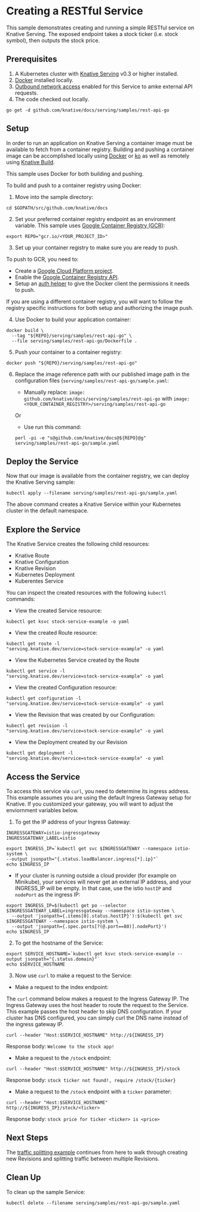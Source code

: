 # Creating a RESTful Service

This sample demonstrates creating and running a simple RESTful service on Knative Serving.
The exposed endpoint takes a stock ticker (i.e. stock symbol), then outputs the stock price.

## Prerequisites

1. A Kubernetes cluster with
   [Knative Serving](https://github.com/knative/docs/blob/master/install/README.md) v0.3 or higher installed.
2. [Docker](https://docs.docker.com/get-started/#prepare-your-docker-environment) installed locally.
3. [Outbound network access](https://github.com/knative/docs/blob/master/serving/outbound-network-access.md) enabled for
   this Service to amke external API requests.
4. The code checked out locally.

```
go get -d github.com/knative/docs/serving/samples/rest-api-go
```

## Setup

In order to run an application on Knative Serving a container image must be
available to fetch from a container registry. Building and pushing a container
image can be accomplished locally using [Docker](https://docs.docker.com/get-started) or
[ko](https://github.com/google/go-containerregistry/tree/master/cmd/ko) as well as
remotely using [Knative Build](https://github.com/knative/docs/tree/master/build).

This sample uses Docker for both building and pushing.

To build and push to a container registry using Docker:

1. Move into the sample directory:

```
cd $GOPATH/src/github.com/knative/docs
```

2. Set your preferred container registry endpoint as an environment variable. This sample uses [Google Container
   Registry (GCR)](https://cloud.google.com/container-registry/):

```
export REPO="gcr.io/<YOUR_PROJECT_ID>"
```

3. Set up your container registry to make sure you are ready to push.

To push to GCR, you need to:

* Create a [Google Cloud Platform
  project](https://cloud.google.com/resource-manager/docs/creating-managing-projects#creating_a_project).
* Enable the [Google Container Registry API](https://console.cloud.google.com/apis/library/containerregistry.googleapis.com).
* Setup an [auth
  helper](https://cloud.google.com/container-registry/docs/advanced-authentication#gcloud_as_a_docker_credential_helper)
  to give the Docker client the permissions it needs to push.

If you are using a different container registry, you will want to follow the
registry specific instructions for both setup and authorizing the image
push.

4. Use Docker to build your application container:

```
docker build \
  --tag "${REPO}/serving/samples/rest-api-go" \
  --file serving/samples/rest-api-go/Dockerfile .
```

5. Push your container to a container registry:

```
docker push "${REPO}/serving/samples/rest-api-go"
```

6. Replace the image reference path with our published image path in the
   configuration files (`serving/samples/rest-api-go/sample.yaml`:

   - Manually replace:
     `image: github.com/knative/docs/serving/samples/rest-api-go` with
     `image: <YOUR_CONTAINER_REGISTRY>/serving/samples/rest-api-go`

   Or

   - Use run this command:

   ```
   perl -pi -e "s@github.com/knative/docs@${REPO}@g" serving/samples/rest-api-go/sample.yaml
   ```

## Deploy the Service

Now that our image is available from the container registry, we can deploy the Knative Serving sample:

```
kubectl apply --filename serving/samples/rest-api-go/sample.yaml
```

The above command creates a Knative Service within your Kubernetes cluster in
the default namespace.

## Explore the Service

The Knative Service creates the following child resources:

* Knative Route
* Knative Configuration
* Knative Revision
* Kubernetes Deployment
* Kuberentes Service

You can inspect the created resources with the following `kubectl` commands:

- View the created Service resource:

```
kubectl get ksvc stock-service-example -o yaml
```

- View the created Route resource:

```
kubectl get route -l
"serving.knative.dev/service=stock-service-example" -o yaml
```

- View the Kubernetes Service created by the Route

```
kubectl get service -l
"serving.knative.dev/service=stock-service-example" -o yaml
```

- View the created Configuration resource:

```
kubectl get configuration -l
"serving.knative.dev/service=stock-service-example" -o yaml
```

- View the Revision that was created by our Configuration:

```
kubectl get revision -l
"serving.knative.dev/service=stock-service-example" -o yaml
```

- View the Deployment created by our Revision

```
kubectl get deployment -l
"serving.knative.dev/service=stock-service-example" -o yaml
```


## Access the Service

To access this service via `curl`, you need to determine its ingress address.
This example assumes you are using the default Ingress Gateway setup for Knative. If you
customized your gateway, you will want to adjust the enviornment variables below.

1. To get the IP address of your Ingress Gateway:

```
INGRESSGATEWAY=istio-ingressgateway
INGRESSGATEWAY_LABEL=istio

export INGRESS_IP=`kubectl get svc $INGRESSGATEWAY --namespace istio-system \
--output jsonpath="{.status.loadBalancer.ingress[*].ip}"`
echo $INGRESS_IP
```

- If your cluster is running outside a cloud provider (for example on Minikube),
  your services will never get an external IP address, and your INGRESS_IP will
  be empty. In that case, use the istio `hostIP` and `nodePort` as the ingress IP:

```
export INGRESS_IP=$(kubectl get po --selector $INGRESSGATEWAY_LABEL=ingressgateway --namespace istio-system \
  --output 'jsonpath={.items[0].status.hostIP}'):$(kubectl get svc $INGRESSGATEWAY --namespace istio-system \
  --output 'jsonpath={.spec.ports[?(@.port==80)].nodePort}')
echo $INGRESS_IP
```

2. To get the hostname of the Service:

```
export SERVICE_HOSTNAME=`kubectl get ksvc stock-service-example --output jsonpath="{.status.domain}"`
echo $SERVICE_HOSTNAME
```

3. Now use `curl` to make a request to the Service:

- Make a request to the index endpoint:

The `curl` command below makes a request to the Ingress Gateway IP. The Ingress
Gateway uses the host header to route the request to the Service. This example
passes the host header to skip DNS configuration. If your cluster has DNS
configured, you can simply curl the DNS name instead of the ingress gateway IP.

```
curl --header "Host:$SERVICE_HOSTNAME" http://${INGRESS_IP}
```

Response body: `Welcome to the stock app!`

- Make a request to the `/stock` endpoint:

```
curl --header "Host:$SERVICE_HOSTNAME" http://${INGRESS_IP}/stock
```

Response body: `stock ticker not found!, require /stock/{ticker}`

- Make a request to the `/stock` endpoint with a `ticker` parameter:

```
curl --header "Host:$SERVICE_HOSTNAME" http://${INGRESS_IP}/stock/<ticker>
```

Response body: `stock price for ticker <ticker> is <price>`

## Next Steps

The [traffic splitting
example](https://github.com/knative/docs/tree/master/serving/samples/traffic-splitting)
continues from here to walk through creating new Revisions and splitting traffic
between multiple Revisions.

## Clean Up

To clean up the sample Service:

```
kubectl delete --filename serving/samples/rest-api-go/sample.yaml
```
